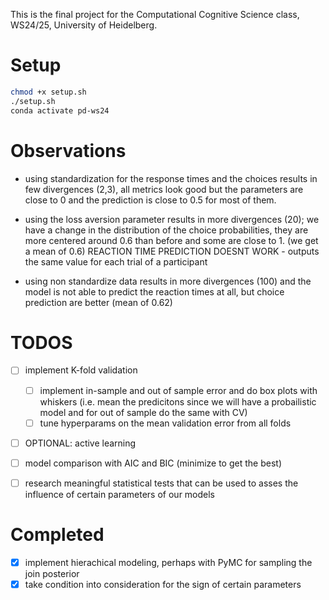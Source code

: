 This is the final project for the Computational Cognitive Science class, WS24/25, University of Heidelberg.

# Setup

```bash
chmod +x setup.sh
./setup.sh
conda activate pd-ws24
```

# Observations

- using standardization for the response times and the choices results in few divergences (2,3), all metrics look good but the parameters are close to 0 and the prediction is close to 0.5 for most of them.

- using the loss aversion parameter results in more divergences (20); we have a change in the distribution of the choice probabilities, they are more centered around 0.6 than before and some are close to 1. (we get a mean of 0.6)
REACTION TIME PREDICTION DOESNT WORK - outputs the same value for each trial of a participant

- using non standardize data results in more divergences (100) and the model is not able to predict the reaction times at all, but choice prediction are better (mean of 0.62)

# TODOS

- [ ] implement K-fold validation
    - [ ] implement in-sample and out of sample error and do box plots with whiskers (i.e. mean the predicitons since we will have a probailistic model and for out of sample do the same with CV)
    - [ ] tune hyperparams on the mean validation error from all folds
- [ ] OPTIONAL: active learning
- [ ] model comparison with AIC and BIC (minimize to get the best)
- [ ] research meaningful statistical tests that can be used to asses the influence of certain parameters of our models


# Completed 

- [x] implement hierachical modeling, perhaps with PyMC for sampling the join posterior
- [x] take condition into consideration for the sign of certain parameters